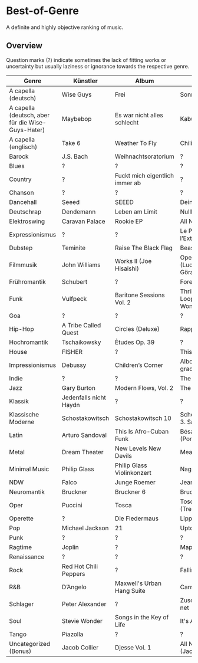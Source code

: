 # Best-of-Genre
A definite and highly objective ranking of music.

## Overview
Question marks (?) indicate sometimes the lack of fitting works or uncertainty but usually laziness or ignorance towards the respective genre.

|  Genre 	|   Künstler	|  Album 	|   Song	|
|---	|---	|---	|---	|
|A capella (deutsch)|Wise Guys|Frei|Sonnencremeküsse|
|A capella (deutsch, aber für die Wise-Guys-Hater)|Maybebop|Es war nicht alles schlecht|Kabuff|
|A capella (englisch)|Take 6|Weather To Fly|Chili Con Carne|
|Barock|J.S. Bach|Weihnachtsoratorium|?|
|Blues|?|?|?|
|Country|?|Fuckt mich eigentlich immer ab|?|
|Chanson|?|?|?|
|  Dancehall 	|   Seeed	|   SEEED	|   Deine Zeit	|
|Deutschrap|Dendemann|Leben am Limit|Nullkommaneun|
|Elektroswing|Caravan Palace|Rookie EP|All Night|
|Expressionismus|?|?|Le Poème de l’Extase|
|  Dubstep 	|  Teminite 	|  Raise The Black Flag 	|  Beastmode 	|
|Filmmusik|John Williams|Works II (Joe Hisaishi)|Open the Door (Ludwig Göransson)|
|Frühromantik|Schubert|?|Forellenquintett|
|  Funk 	|  Vulfpeck 	|  Baritone Sessions Vol. 2 	|   Thriller (Dirty Loops & Cory Wong)	|
|Goa|?|?|?|
|Hip-Hop|A Tribe Called Quest|Circles (Deluxe)|Rapper's Delight|
|Hochromantik|Tschaikowsky|Ètudes Op. 39|?|
|House|FISHER|?|This Groove|
|Impressionismus|Debussy|Children’s Corner|Alborada del gracioso|
|Indie|?|?|The sense of me|
|Jazz|Gary Burton|Modern Flows, Vol. 2|The Grid|
|Klassik|Jedenfalls nicht Haydn|?|?|
|Klassische Moderne|Schostakowitsch|Schostakowitsch 10|Schostakowitsch 8, 3. Satz|
|Latin|Arturo Sandoval|This Is Afro-Cuban Funk|Bésame Mama (Poncho Sanchez)|
|  Metal 	|  Dream Theater 	|   New Levels New Devils	|   Meathook	|
|Minimal Music| Philip Glass| Philip Glass Violinkonzert|Nagoya Marimba|
|NDW|Falco|Junge Roemer|Jeanny|
|Neuromantik|Bruckner|Bruckner 6|Bruckner 8, 6. Satz|
|Oper|Puccini|Tosca|Tosca Finale 1. Act (Tre sbirri)|
|Operette|?|Die Fledermaus|Lippen schweigen|
|Pop|Michael Jackson|21|Uptown Girl|
|  Punk 	|  ? 	|   ?	|   ?	|
|Ragtime|Joplin|?|Maple Leaf Rag|
|Renaissance|?|?|?|
|Rock|Red Hot Chili Peppers|?|Falling In Between|
|R&B|D’Angelo|Maxwell's Urban Hang Suite|Carried Away|
|Schlager|Peter Alexander|?|Zuschau'n kann i net|
|Soul|Stevie Wonder|Songs in the Key of Life|It's A Shame|
|Tango|Piazolla|?|?|
|Uncategorized (Bonus)|Jacob Collier|Djesse Vol. 1|All Night Long (Jacob Collier)|
